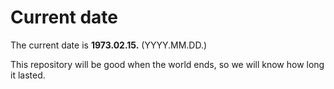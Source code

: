 # Current date

The current date is **1973.02.15.** (YYYY.MM.DD.)

This repository will be good when the world ends, so we will know how long it lasted.